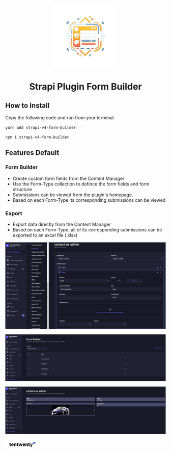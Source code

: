 <p align="center">
  <img src="./assets/logo.png" width="200" alt="Logo" />
</p>
<h1 align="center">Strapi Plugin Form Builder</h1>

## How to Install

Copy the following code and run from your terminal

```
yarn add strapi-v4-form-builder
```

```
npm i strapi-v4-form-builder
```

## Features Default

### Form Builder

- Create custom form fields from the Content Manager
- Use the Form-Type collection to defince the form fields and form structure
- Submissions can be viewed from the plugin's homepage.
- Based on each Form-Type its corresponding submissions can be viewed  

### Export

- Export data directly from the Content Manager
- Based on each Form-Type, all of its corresponding submissions can be exported to an excel file (.xlsx)

![Alt text](assets/form_type_create.png)

![Alt text](assets/submissions.png)

![Alt text](assets/submissions-detail.png)


<div style="display: flex; justify-content: space-between; align-items: center; width: 100%;">
  <img width="100" src="/assets/tentwenty-logo.jpg" alt="Tentwenty.me">
</div>
